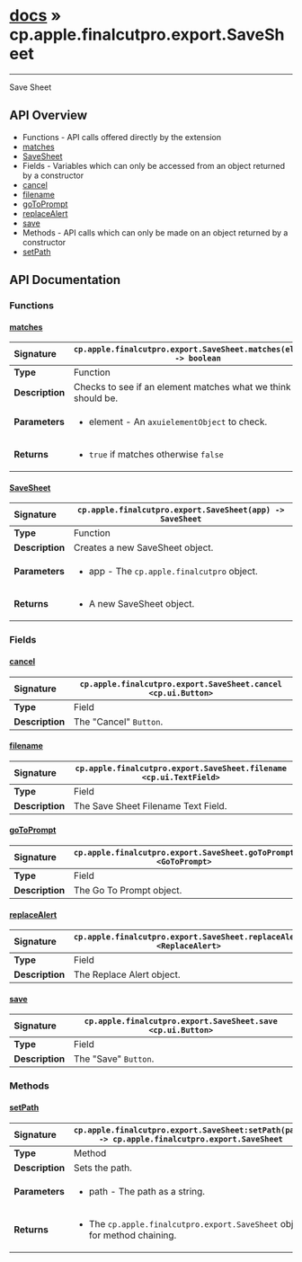 # [docs](index.md) » cp.apple.finalcutpro.export.SaveSheet
---

Save Sheet

## API Overview
* Functions - API calls offered directly by the extension
 * [matches](#matches)
 * [SaveSheet](#savesheet)
* Fields - Variables which can only be accessed from an object returned by a constructor
 * [cancel](#cancel)
 * [filename](#filename)
 * [goToPrompt](#gotoprompt)
 * [replaceAlert](#replacealert)
 * [save](#save)
* Methods - API calls which can only be made on an object returned by a constructor
 * [setPath](#setpath)

## API Documentation

### Functions

#### [matches](#matches)
| <span style="float: left;">**Signature**</span> | <span style="float: left;">`cp.apple.finalcutpro.export.SaveSheet.matches(element) -> boolean` </span>                                                          |
| -----------------------------------------------------|---------------------------------------------------------------------------------------------------------|
| **Type**                                             | Function |
| **Description**                                      | Checks to see if an element matches what we think it should be. |
| **Parameters**                                       | <ul><li>element - An <code>axuielementObject</code> to check.</li></ul> |
| **Returns**                                          | <ul><li><code>true</code> if matches otherwise <code>false</code></li></ul> |

#### [SaveSheet](#savesheet)
| <span style="float: left;">**Signature**</span> | <span style="float: left;">`cp.apple.finalcutpro.export.SaveSheet(app) -> SaveSheet` </span>                                                          |
| -----------------------------------------------------|---------------------------------------------------------------------------------------------------------|
| **Type**                                             | Function |
| **Description**                                      | Creates a new SaveSheet object. |
| **Parameters**                                       | <ul><li>app - The <code>cp.apple.finalcutpro</code> object.</li></ul> |
| **Returns**                                          | <ul><li>A new SaveSheet object.</li></ul> |

### Fields

#### [cancel](#cancel)
| <span style="float: left;">**Signature**</span> | <span style="float: left;">`cp.apple.finalcutpro.export.SaveSheet.cancel <cp.ui.Button>` </span>                                                          |
| -----------------------------------------------------|---------------------------------------------------------------------------------------------------------|
| **Type**                                             | Field |
| **Description**                                      | The "Cancel" `Button`. |

#### [filename](#filename)
| <span style="float: left;">**Signature**</span> | <span style="float: left;">`cp.apple.finalcutpro.export.SaveSheet.filename <cp.ui.TextField>` </span>                                                          |
| -----------------------------------------------------|---------------------------------------------------------------------------------------------------------|
| **Type**                                             | Field |
| **Description**                                      | The Save Sheet Filename Text Field. |

#### [goToPrompt](#gotoprompt)
| <span style="float: left;">**Signature**</span> | <span style="float: left;">`cp.apple.finalcutpro.export.SaveSheet.goToPrompt <GoToPrompt>` </span>                                                          |
| -----------------------------------------------------|---------------------------------------------------------------------------------------------------------|
| **Type**                                             | Field |
| **Description**                                      | The Go To Prompt object. |

#### [replaceAlert](#replacealert)
| <span style="float: left;">**Signature**</span> | <span style="float: left;">`cp.apple.finalcutpro.export.SaveSheet.replaceAlert <ReplaceAlert>` </span>                                                          |
| -----------------------------------------------------|---------------------------------------------------------------------------------------------------------|
| **Type**                                             | Field |
| **Description**                                      | The Replace Alert object. |

#### [save](#save)
| <span style="float: left;">**Signature**</span> | <span style="float: left;">`cp.apple.finalcutpro.export.SaveSheet.save <cp.ui.Button>` </span>                                                          |
| -----------------------------------------------------|---------------------------------------------------------------------------------------------------------|
| **Type**                                             | Field |
| **Description**                                      | The "Save" `Button`. |

### Methods

#### [setPath](#setpath)
| <span style="float: left;">**Signature**</span> | <span style="float: left;">`cp.apple.finalcutpro.export.SaveSheet:setPath(path) -> cp.apple.finalcutpro.export.SaveSheet` </span>                                                          |
| -----------------------------------------------------|---------------------------------------------------------------------------------------------------------|
| **Type**                                             | Method |
| **Description**                                      | Sets the path. |
| **Parameters**                                       | <ul><li>path - The path as a string.</li></ul> |
| **Returns**                                          | <ul><li>The <code>cp.apple.finalcutpro.export.SaveSheet</code> object for method chaining.</li></ul> |

